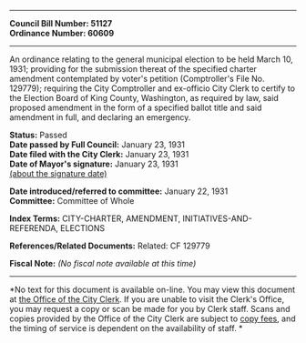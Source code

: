 * * * * *  
  
**Council Bill Number: [](#h0)[](#h2)51127**   
**Ordinance Number: 60609**  
  
* * * * *  
  
An ordinance relating to the general municipal election to be held March 10, 1931; providing for the submission thereat of the specified charter amendment contemplated by voter's petition (Comptroller's File No. 129779); requiring the City Comptroller and ex-officio City Clerk to certify to the Election Board of King County, Washington, as required by law, said proposed amendment in the form of a specified ballot title and said amendment in full, and declaring an emergency.  
  
**Status:** Passed   
**Date passed by Full Council:** January 23, 1931   
**Date filed with the City Clerk:** January 23, 1931   
**Date of Mayor's signature:** January 23, 1931   
[(about the signature date)](/~public/approvaldate.htm)   
  
  
**Date introduced/referred to committee:** January 22, 1931   
**Committee:** Committee of Whole   
  
**Index Terms:** CITY-CHARTER, AMENDMENT, INITIATIVES-AND-REFERENDA, ELECTIONS  
  
**References/Related Documents:** Related: CF 129779  
  
**Fiscal Note:** *(No fiscal note available at this time)*  
  
* * * * *  
  
*No text for this document is available on-line. You may view this document at [the Office of the City Clerk](http://www.seattle.gov/leg/clerk/contactUs.htm). If you are unable to visit the Clerk's Office, you may request a copy or scan be made for you by Clerk staff. Scans and copies provided by the Office of the City Clerk are subject to [copy fees](http://clerk.seattle.gov/~public/clerkfees.htm), and the timing of service is dependent on the availability of staff. *  
  
  
